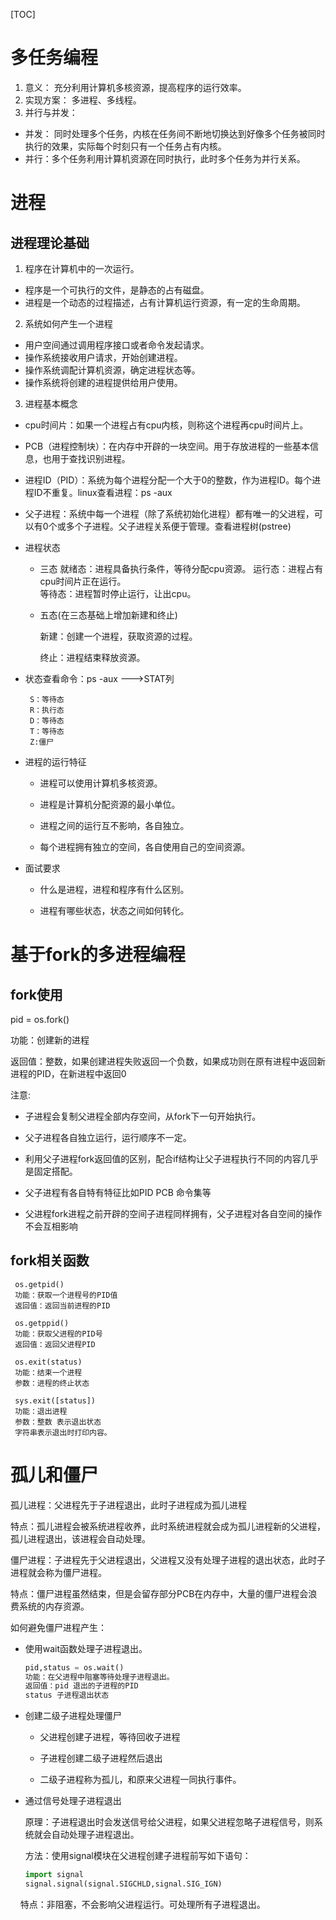 [TOC]

# 多任务编程

1. 意义： 充分利用计算机多核资源，提高程序的运行效率。
2. 实现方案： 多进程、多线程。
3. 并行与并发：
- 并发： 同时处理多个任务，内核在任务间不断地切换达到好像多个任务被同时执行的效果，实际每个时刻只有一个任务占有内核。
- 并行：多个任务利用计算机资源在同时执行，此时多个任务为并行关系。  

# 进程

## 进程理论基础

1. 程序在计算机中的一次运行。
- 程序是一个可执行的文件，是静态的占有磁盘。
- 进程是一个动态的过程描述，占有计算机运行资源，有一定的生命周期。
2. 系统如何产生一个进程
- 用户空间通过调用程序接口或者命令发起请求。
- 操作系统接收用户请求，开始创建进程。
- 操作系统调配计算机资源，确定进程状态等。
- 操作系统将创建的进程提供给用户使用。
3. 进程基本概念
- cpu时间片：如果一个进程占有cpu内核，则称这个进程再cpu时间片上。

- PCB（进程控制块）：在内存中开辟的一块空间。用于存放进程的一些基本信息，也用于查找识别进程。

- 进程ID（PID）：系统为每个进程分配一个大于0的整数，作为进程ID。每个进程ID不重复。linux查看进程：ps -aux

- 父子进程：系统中每一个进程（除了系统初始化进程）都有唯一的父进程，可以有0个或多个子进程。父子进程关系便于管理。查看进程树(pstree)

- 进程状态
  
  - 三态
    就绪态：进程具备执行条件，等待分配cpu资源。
    运行态：进程占有cpu时间片正在运行。  
    等待态：进程暂时停止运行，让出cpu。
  
  - 五态(在三态基础上增加新建和终止)
    
    新建：创建一个进程，获取资源的过程。  
    
    终止：进程结束释放资源。  

- 状态查看命令：ps -aux  --->STAT列
  
       S：等待态
       R：执行态
       D：等待态
       T：等待态
       Z:僵尸

- 进程的运行特征  
  
  - 进程可以使用计算机多核资源。
  
  - 进程是计算机分配资源的最小单位。
  
  - 进程之间的运行互不影响，各自独立。
  
  - 每个进程拥有独立的空间，各自使用自己的空间资源。

- 面试要求
  
  - 什么是进程，进程和程序有什么区别。
  
  - 进程有哪些状态，状态之间如何转化。

# 基于fork的多进程编程

## fork使用

pid = os.fork()

功能：创建新的进程

返回值：整数，如果创建进程失败返回一个负数，如果成功则在原有进程中返回新进程的PID，在新进程中返回0

注意:  

- 子进程会复制父进程全部内存空间，从fork下一句开始执行。

- 父子进程各自独立运行，运行顺序不一定。

- 利用父子进程fork返回值的区别，配合if结构让父子进程执行不同的内容几乎是固定搭配。

- 父子进程有各自特有特征比如PID PCB 命令集等

- 父进程fork进程之前开辟的空间子进程同样拥有，父子进程对各自空间的操作不会互相影响



## fork相关函数

     os.getpid()
     功能：获取一个进程号的PID值
     返回值：返回当前进程的PID
     
     os.getppid()
     功能：获取父进程的PID号
     返回值：返回父进程PID
     
     os.exit(status)
     功能：结束一个进程
     参数：进程的终止状态
     
     sys.exit([status])
     功能：退出进程
     参数：整数 表示退出状态
     字符串表示退出时打印内容。



# 孤儿和僵尸

孤儿进程：父进程先于子进程退出，此时子进程成为孤儿进程

特点：孤儿进程会被系统进程收养，此时系统进程就会成为孤儿进程新的父进程，孤儿进程退出，该进程会自动处理。

僵尸进程：子进程先于父进程退出，父进程又没有处理子进程的退出状态，此时子进程就会称为僵尸进程。

特点：僵尸进程虽然结束，但是会留存部分PCB在内存中，大量的僵尸进程会浪费系统的内存资源。

如何避免僵尸进程产生：

- 使用wait函数处理子进程退出。
  
  ```python
  pid,status = os.wait()
  功能：在父进程中阻塞等待处理子进程退出。  
  返回值：pid 退出的子进程的PID
  status 子进程退出状态
  ```

- 创建二级子进程处理僵尸
  
  - 父进程创建子进程，等待回收子进程
  
  - 子进程创建二级子进程然后退出
  
  - 二级子进程称为孤儿，和原来父进程一同执行事件。

- 通过信号处理子进程退出
  
  原理：子进程退出时会发送信号给父进程，如果父进程忽略子进程信号，则系统就会自动处理子进程退出。
  
  方法：使用signal模块在父进程创建子进程前写如下语句：
  
  ```python
  import signal
  signal.signal(signal.SIGCHLD,signal.SIG_IGN)
  ```

    特点：非阻塞，不会影响父进程运行。可处理所有子进程退出。
